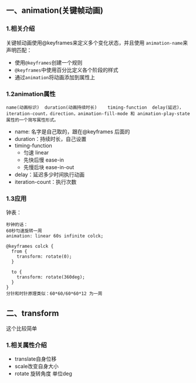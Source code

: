 ## 一、animation(关键帧动画)

### 1.相关介绍

关键帧动画使用@keyframes来定义多个变化状态，并且使用 `animation-name`来声明匹配：

- 使用`@keyframes`创建一个规则
- `@keyframes`中使用百分比定义各个阶段的样式
- 通过`animation`将动画添加到属性上

### 1.2animation属性

```
name(动画标识)	duration(动画持续时长)	timing-function  delay(延迟)，iteration-count，direction，animation-fill-mode 和 animation-play-state 属性的一个简写属性形式。
```

- name: 名字是自己取的，跟在@keyframes 后面的
- duration：持续时长，自己设置
- timing-function
  - 匀速 linear
  - 先快后慢 ease-in
  - 先慢后块 ease-in-out
- delay：延迟多少时间执行动画
- iteration-count：执行次数

### 1.3应用

钟表：

```
秒钟的话：
60秒匀速旋转一周
animation: linear 60s infinite colck;

@keyframes colck {
  from {
    transform: rotate(0);
  }

  to {
    transform: rotate(360deg);
  }
}
分针和时针原理类似：60*60/60*60*12 为一周
```

## 二、transform

这个比较简单

### 1.相关属性介绍

- translate自身位移
- scale改变自身大小
- rotate 旋转角度 单位deg

